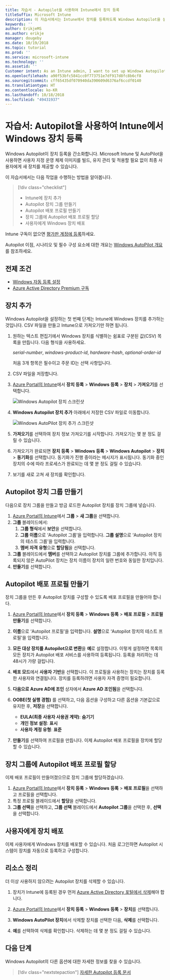 ```yaml
---
title: 자습서 - Autopilot을 사용하여 Intune에서 장치 등록
titleSuffix: Microsoft Intune
description: 이 자습서에서는 Intune에서 장치를 등록하도록 Windows Autopilot을 설정합니다.
keywords: ''
author: ErikjeMS
ms.author: erikje
manager: dougeby
ms.date: 10/19/2018
ms.topic: tutorial
ms.prod: ''
ms.service: microsoft-intune
ms.technology: ''
ms.assetid: ''
Customer intent: As an Intune admin, I want to set up Windows Autopilot so that users can enroll in Intune.
ms.openlocfilehash: a90f53bfc5841cc0f773751e7df917d8fc8b6cf8
ms.sourcegitcommit: cff65435df070940da390609d6376af6ccdf0140
ms.translationtype: HT
ms.contentlocale: ko-KR
ms.lasthandoff: 10/18/2018
ms.locfileid: "49431937"
---
```

# <a name="tutorial-use-autopilot-to-enroll-windows-devices-in-intune"></a>자습서: Autopilot을 사용하여 Intune에서 Windows 장치 등록
Windows Autopilot이 장치 등록을 간소화합니다. Microsoft Intune 및 AutoPilot을 사용하면 사용자 지정 운영 체제 이미지를 빌드, 유지 관리 및 적용할 필요 없이 최종 사용자에게 새 장치를 제공할 수 있습니다. 

이 자습서에서는 다음 작업을 수행하는 방법을 알아봅니다.
> [!div class="checklist"]
> * Intune에 장치 추가
> * Autopilot 장치 그룹 만들기
> * Autopilot 배포 프로필 만들기
> * 장치 그룹에 Autopilot 배포 프로필 할당
> * 사용자에게 Windows 장치 배포

Intune 구독이 없으면 [평가판 계정에 등록](free-trial-sign-up.md)하세요.

Autopilot 이점, 시나리오 및 필수 구성 요소에 대한 개요는 [Windows AutoPilot 개요](https://docs.microsoft.com/windows/deployment/windows-autopilot/windows-10-autopilot)를 참조하세요.


## <a name="prerequisites"></a>전제 조건
- [Windows 자동 등록 설정](quickstart-setup-auto-enrollment.md)
- [Azure Active Directory Premium 구독](https://docs.microsoft.com/azure/active-directory/active-directory-get-started-premium) <!--&#40;[trial subscription](http://go.microsoft.com/fwlink/?LinkID=816845)&#41;-->


## <a name="add-devices"></a>장치 추가

Windows Autopilot을 설정하는 첫 번째 단계는 Intune에 Windows 장치를 추가하는 것입니다. CSV 파일을 만들고 Intune으로 가져오기만 하면 됩니다.

1. 원하는 텍스트 편집기에서 Windows 장치를 식별하는 쉼표로 구분된 값(CSV) 목록을 만듭니다. 다음 형식을 사용하세요.
    
    *serial-number*, *windows-product-id*, *hardware-hash*, *optional-order-id*
    
    처음 3개 항목은 필수이고 주문 ID는 선택 사항입니다.

2. CSV 파일을 저장합니다.

3. [Azure Portal의 Intune](https://aka.ms/intuneportal)에서 **장치 등록** > **Windows 등록** > **장치** > **가져오기**를 선택합니다.

    ![Windows Autopilot 장치 스크린샷](media/enrollment-autopilot/autopilot-import-device.png)

4. **Windows Autopilot 장치 추가** 아래에서 저장한 CSV 파일로 이동합니다.

    ![Windows AutoPilot 장치 추가 스크린샷](media/enrollment-autopilot/autopilot-import-device2.png)

5. **가져오기**를 선택하여 장치 정보 가져오기를 시작합니다. 가져오기는 몇 분 정도 걸릴 수 있습니다.

4. 가져오기가 완료되면 **장치 등록** > **Windows 등록** > **Windows Autopilot** > **장치** > **동기화**를 선택합니다. 동기화가 진행 중이라는 메시지가 표시됩니다. 동기화 중인 장치의 수에 따라 프로세스가 완료되는 데 몇 분 정도 걸릴 수 있습니다.

5. 보기를 새로 고쳐 새 장치를 확인합니다.

## <a name="create-an-autopilot-device-group"></a>Autopilot 장치 그룹 만들기

다음으로 장치 그룹을 만들고 방금 로드한 Autopilot 장치를 장치 그룹에 넣습니다.

1. [Azure Portal의 Intune](https://aka.ms/intuneportal)에서 **그룹** > **새 그룹**을 선택합니다.
2. **그룹** 블레이드에서:
    1. **그룹 형식**에서 **보안**을 선택합니다.
    2. **그룹 이름**으로 ‘Autopilot 그룹’을 입력합니다. **그룹 설명**으로 ‘Autopilot 장치의 테스트 그룹’을 입력합니다.
    3. **멤버 자격 유형**으로 **할당됨**을 선택합니다.
3. **그룹** 블레이드에서 **멤버**를 선택하고 Autopilot 장치를 그룹에 추가합니다. 아직 등록되지 않은 AutoPilot 장치는 장치 이름이 장치의 일련 번호와 동일한 장치입니다.
4. **만들기**를 선택합니다.  

## <a name="create-an-autopilot-deployment-profile"></a>Autopilot 배포 프로필 만들기

장치 그룹을 만든 후 Autopilot 장치를 구성할 수 있도록 배포 프로필을 만들어야 합니다.

1. [Azure Portal의 Intune](https://aka.ms/intuneportal)에서 **장치 등록** > **Windows 등록** > **배포 프로필** > **프로필 만들기**를 선택합니다.
2. **이름**으로 ‘Autopilot 프로필’을 입력합니다. **설명**으로 ‘Autopilot 장치의 테스트 프로필’을 입력합니다.
3. **모든 대상 장치를 Autopilot으로 변환**을 **예**로 설정합니다. 이렇게 설정하면 목록의 모든 장치가 Autopilot 배포 서비스를 사용하여 등록됩니다. 등록을 처리하는 데 48시가 가량 걸립니다.
4. **배포 모드**에서 **사용자 기반**을 선택합니다. 이 프로필을 사용하는 장치는 장치를 등록한 사용자와 연결됩니다. 장치를 등록하려면 사용자 자격 증명이 필요합니다.
5. **다음으로 Azure AD에 조인** 상자에서 **Azure AD 조인됨**을 선택합니다.
6. **OOBE(첫 실행 경험)** 를 선택하고, 다음 옵션을 구성하고 다른 옵션을 기본값으로 유지한 후, **저장**을 선택합니다.
    - **EULA(최종 사용자 사용권 계약)**: **숨기기**
    - **개인 정보 설정**: **표시**
    - **사용자 계정 유형**: **표준**

6. **만들기**를 선택하여 프로필을 만듭니다. 이제 Autopilot 배포 프로필을 장치에 할당할 수 있습니다.

## <a name="assign-an-autopilot-deployment-profile-to-a-device-group"></a>장치 그룹에 Autopilot 배포 프로필 할당

이제 배포 프로필이 만들어졌으므로 장치 그룹에 할당하겠습니다.
1. [Azure Portal의 Intune](https://aka.ms/intuneportal)에서 **장치 등록** > **Windows 등록** > **배포 프로필**을 선택하고 프로필을 선택합니다.
2. 특정 프로필 블레이드에서 **할당**을 선택합니다. 
3. **그룹 선택**을 선택하고, **그룹 선택** 블레이드에서 **Autopilot 그룹**을 선택한 후, **선택**을 선택합니다.

## <a name="distribute-devices-to-users"></a>사용자에게 장치 배포

이제 사용자에게 Windows 장치를 배포할 수 있습니다. 처음 로그인하면 Autopilot 시스템이 장치를 자동으로 등록하고 구성합니다. 

## <a name="clean-up-resources"></a>리소스 정리

더 이상 사용하지 않으려는 Autopilot 장치를 삭제할 수 있습니다.

1. 장치가 Intune에 등록된 경우 먼저 [Azure Active Directory 포털에서 삭제](devices-wipe.md#delete-devices-from-the-azure-active-directory-portal)해야 합니다.

2. [Azure Portal의 Intune](https://aka.ms/intuneportal)에서 **장치 등록** > **Windows 등록** > **장치**를 선택합니다.

3. **Windows AutoPilot 장치**에서 삭제할 장치를 선택한 다음, **삭제**를 선택합니다.

4. **예**를 선택하여 삭제를 확인합니다. 삭제하는 데 몇 분 정도 걸릴 수 있습니다.

## <a name="next-steps"></a>다음 단계

Windows Autopilot의 다른 옵션에 대한 자세한 정보를 찾을 수 있습니다.

> [!div class="nextstepaction"]
> [자세한 Autopilot 등록 문서](enrollment-autopilot.md)


